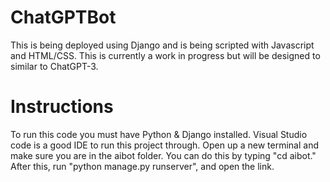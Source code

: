 # ChatGPTBot

This is being deployed using Django and is being scripted with Javascript and HTML/CSS. This is currently a work in progress but will be designed to similar to ChatGPT-3.

# Instructions
To run this code you must have Python & Django installed. Visual Studio code is a good IDE to run this project through.
Open up a new terminal and make sure you are in the aibot folder. You can do this by typing "cd aibot." After this, run "python manage.py runserver", and open the link.


